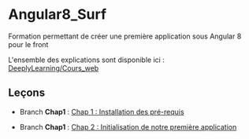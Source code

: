 # Angular8_Surf
Formation permettant de créer une première application sous Angular 8 pour le front

L'ensemble des explications sont disponible ici : 
[DeeplyLearning/Cours_web](https://deeplylearning.fr/cours-web-angular-8/ "DeeplyLearning/Cours_web")

## Leçons
- Branch **Chap1** : [Chap 1 : Installation des pré-requis](https://deeplylearning.fr/cours-web-angular-8/chap-1-installation-des-pre-requis/ "Chap 1 : Installation des pré-requis")  

- Branch **Chap1** : [Chap 2 : Initialisation de notre première application](https://deeplylearning.fr/non-classe/chap-2-initialisation-de-notre-premiere-application/ "Chap 2 : Initialisation de notre première application")
